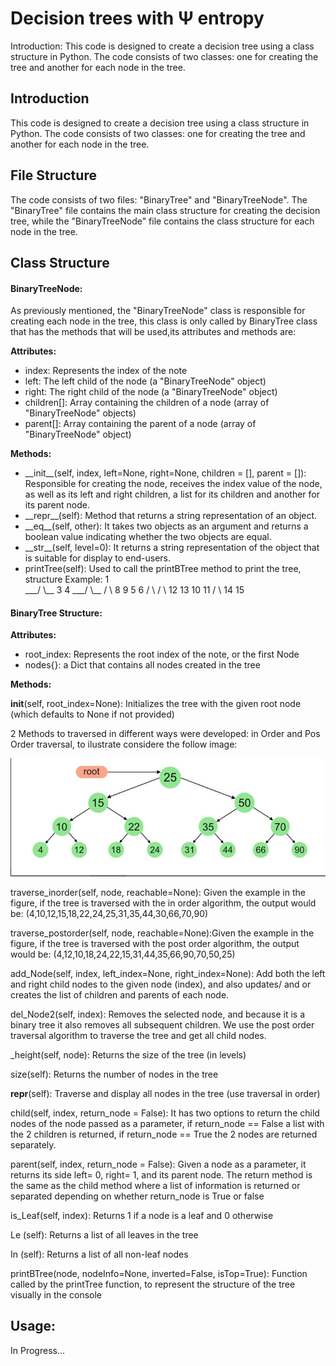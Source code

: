 <h1>Decision trees with &#x3A8 entropy</h1>

Introduction:
This code is designed to create a decision tree using a class structure in Python. The code consists of two classes: one for creating the tree and another for each node in the tree.
<h2>Introduction</h2>

<p>This code is designed to create a decision tree using a class structure in Python. The code consists of two classes: one for creating the tree and another for each node in the tree.</p>

<h2>File Structure</h2>

<p>The code consists of two files: "BinaryTree" and "BinaryTreeNode". The "BinaryTree" file contains the main class structure for creating the decision tree, while the "BinaryTreeNode" file contains the class structure for each node in the tree.</p>

<h2>Class Structure</h2>

<h4>BinaryTreeNode:</h4>

As previously mentioned, the "BinaryTreeNode" class is responsible for creating each node in the tree, this class is only called by BinaryTree class that has the methods that will be used,its attributes and methods are: 


<p><strong>Attributes:</strong></p>
<ul>
    <li>index: Represents the index of the note</li>
    <li>left: The left child of the node (a "BinaryTreeNode" object)</li>
    <li>right: The right child of the node (a "BinaryTreeNode" object)</li>
    <li>children[]: Array containing the children of a node (array of "BinaryTreeNode" objects)</li>
    <li>parent[]: Array containing the parent of a node (array of "BinaryTreeNode" object)</li>
</ul>


<p><strong>Methods:</strong></p>
<ul>
 <li>__init__(self, index, left=None, right=None, children = [], parent = []): Responsible for creating the node, receives the index value of the node, as well as its left and right children, a list for its children and another for its parent node.</li>

<li>__repr__(self): Method that returns a string representation of an object. </li>

<li>__eq__(self, other): It takes two objects as an argument and returns a boolean value indicating whether the two objects are equal.</li>

<li>__str__(self, level=0):  It returns a string representation of the object that is suitable for display to end-users.</li>
         
<li>printTree(self): Used to call the printBTree method to print the tree, structure Example:   1</li>
                                                                                            ___/ \__
                                                                                           3        4
                                                                                       ___/ \__    / \
                                                                                      8        9  5   6
                                                                                     / \      / \
                                                                                    12   13  10   11
                                                                                            /  \
                                                                                           14    15
</ul>

<h4>BinaryTree Structure:</h4>

<p><strong>Attributes:</strong></p>
<ul>
    <li>root_index: Represents the root index of the note, or the first Node</li>
    <li>nodes{}: a Dict that contains all nodes created in the tree</li>
    
</ul>

<p><strong>Methods:</strong></p>

__init__(self, root_index=None): Initializes the tree with the given root node (which defaults to None if not provided)

2 Methods to traversed in different ways were developed: in Order and Pos Order traversal, to ilustrate considere the follow image:

<img src="tree.png">

traverse_inorder(self, node, reachable=None): Given the example in the figure, if the tree is traversed with the in order algorithm, the output would be: (4,10,12,15,18,22,24,25,31,35,44,30,66,70,90)


traverse_postorder(self, node, reachable=None):Given the example in the figure, if the tree is traversed with the post order algorithm, the output would be: (4,12,10,18,24,22,15,31,44,35,66,90,70,50,25)

add_Node(self, index, left_index=None, right_index=None): Add both the left and right child nodes to the given node (index), and also updates/ and or creates the list of children and parents of each node.

del_Node2(self, index): Removes the selected node, and because it is a binary tree it also removes all subsequent children. We use the post order traversal algorithm to traverse the tree and get all child nodes.

 _height(self, node): Returns the size of the tree (in levels)

 size(self): Returns the number of nodes in the tree

__repr__(self):   Traverse and display all nodes in the tree (use traversal in order)

child(self, index, return_node = False): It has two options to return the child nodes of the node passed as a parameter, if return_node == False a list with the 2 children is returned, if return_node == True the 2 nodes are returned separately.

parent(self, index, return_node = False): Given a node as a parameter, it returns its side left= 0, right= 1, and its parent node. The return method is the same as the child method where a list of information is returned or separated depending on whether return_node is True or false

is_Leaf(self, index): Returns 1 if a node is a leaf and 0 otherwise

Le (self): Returns a list of all leaves in the tree

In (self): Returns a list of all non-leaf nodes

printBTree(node, nodeInfo=None, inverted=False, isTop=True): Function called by the printTree function, to represent the structure of the tree visually in the console

<h2>Usage: </h2>

<p>In Progress...</p>


